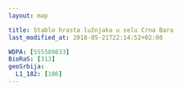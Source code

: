 ```yaml
---
layout: map

title: Stablo hrasta lužnjaka u selu Crna Bara
last_modified_at: 2018-05-21T22:14:52+02:00

WDPA: [555589833]
BioRaS: [313]
geoSrbija:
  L1_182: [106]
---
```

